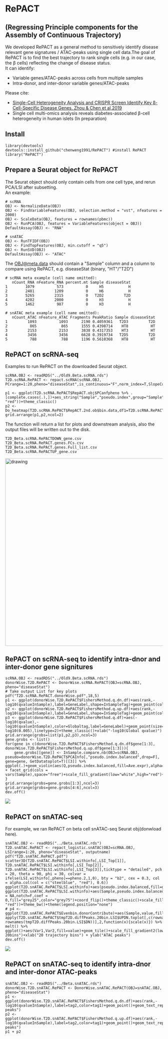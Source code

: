 # RePACT 
## (Regressing Principle components for the Assembly of Continuous Trajectory)
We developed RePACT as a general method to sensitively identify disease relevant gene signatures / ATAC-peaks using single cell data.The goal of RePACT is to find the best trajectory to rank single cells (e.g. in our case, the β cells) reflecting the change of disease status. <br /> 
It can identify:<br /> 
- Variable genes/ATAC-peaks across cells from multiple samples
- Intra-donor, and inter-donor variable genes/ATAC-peaks 

Please cite: <br /> 
- [Single-Cell Heterogeneity Analysis and CRISPR Screen Identify Key β-Cell-Specific Disease Genes. Zhou & Chen et al,2019](https://doi.org/10.1016/j.celrep.2019.02.043) 
- Single cell multi-omics analysis reveals diabetes-associated β-cell heterogeneity in human islets (In preparation)

## Install
```
library(devtools)
devtools::install_github("chenweng1991/RePACT") #install RePACT
library("RePACT")
```

## Prepare a Seurat object for RePACT
The Seurat object should only contain cells from one cell type, and rerun PCA/LSI after subsetting.<br /> 
An example:
```
# scRNA
OBJ <- NormalizeData(OBJ)
OBJ <- FindVariableFeatures(OBJ, selection.method = "vst", nfeatures = 2000)
OBJ <- ScaleData(OBJ, features = rownames(pbmc))
OBJ <- RunPCA(OBJ, features = VariableFeatures(object = OBJ))
DefaultAssay(OBJ) <- "RNA"

# snATAC
OBJ <- RunTFIDF(OBJ)
OBJ <- FindTopFeatures(OBJ, min.cutoff = "q5")
OBJ <- RunSVD(OBJ)
DefaultAssay(OBJ) <- "ATAC"
```
The OBJ@meta.data should contain a "Sample" column and a column to compare using RePACT, e.g. diseaseStat (binary, "HT"/"T2D")
```
# scRNA meta example (cell name omitted):
   nCount_RNA nFeature_RNA percent.mt Sample diseaseStat
1        1079          573          0     H5           H
2        2481         1209          0     H6           H
3        5265         2315          0   T2D2         T2D
4        4202         2000          0     H3           H
5        1462          987          0     H3           H

# snATAC meta example (cell name omitted):
   nCount_ATAC nFeature_ATAC Fragments PeakRatio Sample diseaseStat
1         1093          1093      2190 0.4059361   T2D3         T2D
2          865           865      1555 0.4398714    HT8          HT
3         2153          2153      3838 0.4317353    HT3          HT
4         3456          3456      6628 0.3919734   T2D5         T2D
5          788           788      1196 0.5610368    HT8          HT
```

## RePACT on scRNA-seq
Examples to run RePACT on the downloaded Seurat object.
```
scRNA.OBJ <- readRDS("../Old9.Beta.scRNA.rds")
T2D.scRNA.RePACT <- repact.scRNA(scRNA.OBJ, PCrange=1:20,pheno="diseaseStat",is_continuous="F",norm_index=T,SlopeCut=0.05,output_name2="T2D_Beta.scRNA.RePACT")

p1 <- ggplot(T2D.scRNA.RePACT$RepACT.obj$PCanfpheno %>% .[complete.cases(.),])+aes_string("Sample","pseudo.index",group="Sample",fill=pheno)+geom_violin()+coord_flip()+scale_fill_manual(values=c("blue", "red"))+theme_classic()
p2 <- Do_heatmap(T2D.scRNA.RePACT$RepACT.2nd.ob$bin.data,df1=T2D.scRNA.RePACT$RepACT.2nd.ob$BINlinear.result.summarized$UP,df2=T2D.scRNA.RePACT$RepACT.2nd.ob$BINlinear.result.summarized$DOWN,rankname="rank",top_gene_num=20)
grid.arrange(p1,p2,ncol=2)
```

The function will return a list for plots and downstream analysis, also the output files will be written out to the disk.
```
T2D_Beta.scRNA.RePACTDOWN_gene.csv
T2D_Beta.scRNA.RePACT.genes.FCs.csv
T2D_Beta.scRNA.RePACT.genes.Full_list.csv
T2D_Beta.scRNA.RePACTUP_gene.csv
```
<img src="https://raw.githubusercontent.com/chenweng1991/RePACT/RePACT.organized/image/RePACT.violinheat.png" alt="drawing" width="600"/>

## RePACT on scRNA-seq to identify intra-dnor and inter-donor gene signitures 
```
scRNA.OBJ <- readRDS("../Old9.Beta.scRNA.rds")
donorWise.T2D.RePACT <- DonorWise.scRNA.RePACT(OBJ=scRNA.OBJ, pheno="diseaseStat")
# Take output List for key plots
pdf("T2D.scRNA.RePACT.donorWise.pdf",18,5)
p1 <- ggplot(donorWise.T2D.RePACT$FishersMethod.q.dn.df)+aes(rank,-log10(qvalueInSample),label=GeneLabel,shape=InSampleTag)+geom_point(color="red")+geom_text_repel(color="red")+geom_hline(yintercept=2,linetype=2)+theme_classic()+scale_shape_manual(values=c(20,2))+ggtitle("DN")
p2 <- ggplot(donorWise.T2D.RePACT$FishersMethod.q.up.df)+aes(rank,-log10(qvalueInSample),label=GeneLabel,shape=InSampleTag)+geom_point(color="darkgreen")+geom_text_repel(color="darkgreen")+geom_hline(yintercept=2,linetype=2)+theme_classic()+scale_shape_manual(values=c(20,2))+ggtitle("UP")
p3 <- ggplot(donorWise.T2D.RePACT$FishersMethod.q.df)+aes(-log10(qvalue),-log10(qvalueInSample),color=Globaltag,label=GeneLabel)+geom_point(size=0.5)+geom_text_repel(aes(color=Globaltag))+scale_color_manual(values=c("red","darkgreen"))+geom_hline(yintercept=2,linetype=2)+geom_vline(xintercept=-log10(0.005),linetype=2)+theme_classic()+xlab("-log10(Global qvalue)")
grid.arrange(grobs=list(p1,p2,p3),ncol=3)
gene.grobs <- list()
for(gene in c(donorWise.T2D.RePACT$FishersMethod.q.dn.df$gene[1:3], donorWise.T2D.RePACT$FishersMethod.q.up.df$gene[1:3])){
    gene.grobs[[gene]] <- InSample.compare.nb(OBJ=scRNA.OBJ, pseudo=donorWise.T2D.RePACT$PCAInfo[,"pseudo.index.balanced",drop=F], gene=gene, GetDatatoplot=T)[[3]] %>% ggplot(.)+geom_violin(aes(Q,pseudo.index.balanced,fill=Ave.expr),alpha=0.9) + facet_grid(cols = vars(Sample),space="free")+scale_fill_gradient(low="white",high="red")+theme_classic()+ggtitle(gene)
}
grid.arrange(grobs=gene.grobs[1:3],ncol=3)
grid.arrange(grobs=gene.grobs[4:6],ncol=3)
dev.off()
```
![](https://github.com/chenweng1991/RePACT/blob/master/image/scRNA.RePACT.donorWise.PNG)
## RePACT on snATAC-seq
For example, we ran RePACT on beta cell snATAC-seq Seurat obj(donwload here).
```
snATAC.OBJ <- readRDS("../Beta.snATAC.rds")
T2D.snATAC.RePACT <- repact_logistic.snATAC(OBJ=scRNA.OBJ, LSIrange=1:20, pheno="diseaseStat", outputname)
pdf("T2D.snATAC.RePACT.pdf")
scatter3D(T2D.snATAC.RePACT$LSI.withinfo[,LSI_Top[1]], T2D.snATAC.RePACT$LSI.withinfo[,LSI_Top[2]], T2D.snATAC.RePACT$LSI.withinfo[,LSI_Top[3]],ticktype = "detailed", pch = 20, theta = 90, phi = 30, colvar = ifelse(LSI.withinfo[,pheno]==pheno.2,1,0), bty = "b2", cex = 0.3, col = alpha.col(col = c("steelblue", "red"), 0.6))
ggplot(T2D.snATAC.RePACT$LSI.withinfo)+aes(pseudo.index.balanced,fill=get(pheno))+geom_density()+scale_fill_manual(values=c("steelblue","red"))+theme_classic()+theme(legend.position="none")
ggplot(T2D.snATAC.RePACT$LSI.withinfo)+aes(Sample,pseudo.index.balanced,fill=get(pheno))+geom_violin()+geom_boxplot(width=0.2,outlier.shape = NA,notch=F,coef = 0,fill="grey25",color="grey75")+coord_flip()+theme_classic()+scale_fill_manual(values=c("steelblue", "red"))+theme_bw()+theme(legend.position="none")
# p4 <- ggplot(T2D.snATAC.RePACT$Evenbin.donorContribute)+aes(Sample,value,fill=disease)+geom_bar(stat="identity",color="black")+facet_grid(~evenfragbin)+theme(axis.text=element_blank(),axis.ticks=element_blank())+scale_fill_manual(values=c("steelblue","red"))+theme_bw()
apply(T2D.snATAC.RePACT$tmpT2D.diffPeaks.20bin.LSI$UPDN.toplot[,c(rownames(T2D.snATAC.RePACT$tmpT2D.diffPeaks.20bin.LSI$UP), rownames(tmpT2D.diffPeaks.20bin.LSI$DN))],2,function(x){scale(x)}) %>% melt() %>% ggplot()+aes(Var1,Var2,fill=value)+geom_tile()+scale_fill_gradient2(low="steelblue",mid="white",high="red")+theme_classic()+theme(axis.text=element_blank())+ggtitle("LSI-20bins")+xlab("20 trajectory bins") + ylab("ATAC peaks")
dev.off()
```

![](https://github.com/chenweng1991/RePACT/blob/master/image/T2D.snATAC.RePACT.PNG)

## RePACT on snATAC-seq to identify intra-dnor and inter-donor ATAC-peaks
```
snATAC.OBJ <- readRDS("../Beta.snATAC.rds")
donorWise.T2D.snATAC.RePACT <- DonorWise.snATAC.RePACT(OBJ=snATAC.OBJ, pheno="diseaseStat")
p1 <- ggplot(donorWise.T2D.snATAC.RePACT$FishersMethod.q.dn.df)+aes(rank,-log10(qvalueInSample),label=tag2,color=tag1)+geom_point()+geom_text_repel()+geom_hline(yintercept=2)+theme_classic()+ggtitle("DN peaks")
p2 <- ggplot(donorWise.T2D.snATAC.RePACT$FishersMethod.q.up.df)+aes(rank,-log10(qvalueInSample),label=tag2,color=tag1)+geom_point()+geom_text_repel()+geom_hline(yintercept=2)+theme_classic()+ggtitle("UP peaks")
p1 + p2

```
